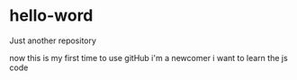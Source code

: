 # hello-word
Just another repository


now this is my first time to use gitHub
i'm a newcomer
i want to learn the js code 
